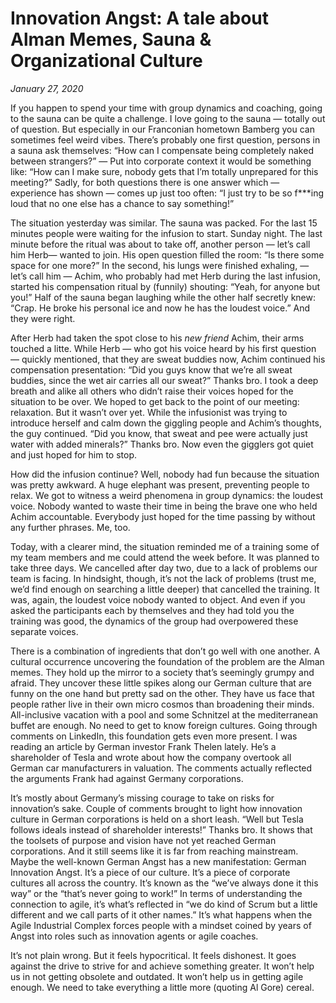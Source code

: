 # Innovation Angst: A tale about Alman Memes, Sauna & Organizational Culture

_January 27, 2020_

If you happen to spend your time with group dynamics and coaching, going to the sauna can be quite a challenge. I love going to the sauna — totally out of question. But especially in our Franconian hometown Bamberg you can sometimes feel weird vibes. There’s probably one first question, persons in a sauna ask themselves: “How can I compensate being completely naked between strangers?” — Put into corporate context it would be something like: “How can I make sure, nobody gets that I’m totally unprepared for this meeting?” Sadly, for both questions there is one answer which — experience has shown — comes up just too often: “I just try to be so f***ing loud that no one else has a chance to say something!”

The situation yesterday was similar. The sauna was packed. For the last 15 minutes people were waiting for the infusion to start. Sunday night. The last minute before the ritual was about to take off, another person — let’s call him Herb— wanted to join. His open question filled the room: “Is there some space for one more?” In the second, his lungs were finished exhaling, — let’s call him — Achim, who probably had met Herb during the last infusion, started his compensation ritual by (funnily) shouting: “Yeah, for anyone but you!” Half of the sauna began laughing while the other half secretly knew: “Crap. He broke his personal ice and now he has the loudest voice.” And they were right.

After Herb had taken the spot close to his _new friend_ Achim, their arms touched a litte. While Herb — who got his voice heard by his first question — quickly mentioned, that they are sweat buddies now, Achim continued his compensation presentation: “Did you guys know that we’re all sweat buddies, since the wet air carries all our sweat?” Thanks bro. I took a deep breath and alike all others who didn’t raise their voices hoped for the situation to be over. We hoped to get back to the point of our meeting: relaxation. But it wasn’t over yet. While the infusionist was trying to introduce herself and calm down the giggling people and Achim’s thoughts, the guy continued. “Did you know, that sweat and pee were actually just water with added minerals?” Thanks bro. Now even the gigglers got quiet and just hoped for him to stop.

How did the infusion continue? Well, nobody had fun because the situation was pretty awkward. A huge elephant was present, preventing people to relax. We got to witness a weird phenomena in group dynamics: the loudest voice. Nobody wanted to waste their time in being the brave one who held Achim accountable. Everybody just hoped for the time passing by without any further phrases. Me, too.

Today, with a clearer mind, the situation reminded me of a training some of my team members and me could attend the week before. It was planned to take three days. We cancelled after day two, due to a lack of problems our team is facing. In hindsight, though, it’s not the lack of problems (trust me, we’d find enough on searching a little deeper) that cancelled the training. It was, again, the loudest voice nobody wanted to object. And even if you asked the participants each by themselves and they had told you the training was good, the dynamics of the group had overpowered these separate voices.

There is a combination of ingredients that don’t go well with one another. A cultural occurrence uncovering the foundation of the problem are the Alman memes. They hold up the mirror to a society that’s seemingly grumpy and afraid. They uncover these little spikes along our German culture that are funny on the one hand but pretty sad on the other. They have us face that people rather live in their own micro cosmos than broadening their minds. All-inclusive vacation with a pool and some Schnitzel at the mediterranean buffet are enough. No need to get to know foreign cultures. Going through comments on LinkedIn, this foundation gets even more present. I was reading an article by German investor Frank Thelen lately. He’s a shareholder of Tesla and wrote about how the company overtook all German car manufacturers in valuation. The comments actually reflected the arguments Frank had against Germany corporations.

It’s mostly about Germany’s missing courage to take on risks for innovation’s sake. Couple of comments brought to light how innovation culture in German corporations is held on a short leash. “Well but Tesla follows ideals instead of shareholder interests!” Thanks bro. It shows that the toolsets of purpose and vision have not yet reached German corporations. And it still seems like it is far from reaching mainstream. Maybe the well-known German Angst has a new manifestation: German Innovation Angst. It’s a piece of our culture. It’s a piece of corporate cultures all across the country. It’s known as the “we’ve always done it this way” or the “that’s never going to work!” In terms of understanding the connection to agile, it’s what’s reflected in “we do kind of Scrum but a little different and we call parts of it other names.” It’s what happens when the Agile Industrial Complex forces people with a mindset coined by years of Angst into roles such as innovation agents or agile coaches.

It’s not plain wrong. But it feels hypocritical. It feels dishonest. It goes against the drive to strive for and achieve something greater. It won’t help us in not getting obsolete and outdated. It won’t help us in getting agile enough. We need to take everything a little more (quoting Al Gore) cereal.